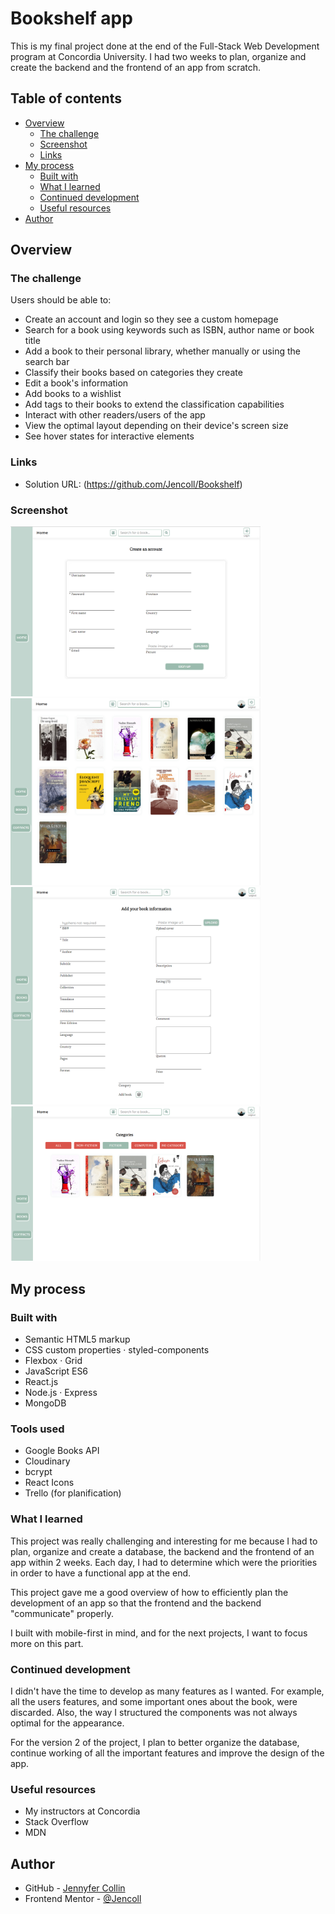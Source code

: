 # Bookshelf app

This is my final project done at the end of the Full-Stack Web Development program at Concordia University. I had two weeks to plan, organize and create the backend and the frontend of an app from scratch.

## Table of contents

- [Overview](#overview)
  - [The challenge](#the-challenge)
  - [Screenshot](#screenshot)
  - [Links](#links)
- [My process](#my-process)
  - [Built with](#built-with)
  - [What I learned](#what-i-learned)
  - [Continued development](#continued-development)
  - [Useful resources](#useful-resources)
- [Author](#author)

## Overview

### The challenge

Users should be able to:

- Create an account and login so they see a custom homepage
- Search for a book using keywords such as ISBN, author name or book title
- Add a book to their personal library, whether manually or using the search bar
- Classify their books based on categories they create
- Edit a book's information
- Add books to a wishlist
- Add tags to their books to extend the classification capabilities
- Interact with other readers/users of the app
- View the optimal layout depending on their device's screen size
- See hover states for interactive elements

### Links

- Solution URL: (https://github.com/Jencoll/Bookshelf)


### Screenshot
<img src="./client/src/assets/signup.png" alt="sign up page" style="width: 400px; height: auto">
<img src="./client/src/assets/Books.png" alt="Books page" style="width: 400px; height: auto">
<img src="./client/src/assets/add-book.png" alt="Add a book manually" style="width: 400px; height: auto">
<img src="./client/src/assets/Categories.png" alt="Display by category" style="width: 400px; height: auto">


## My process

### Built with

- Semantic HTML5 markup
- CSS custom properties · styled-components
- Flexbox · Grid
- JavaScript ES6
- React.js
- Node.js · Express
- MongoDB

### Tools used

- Google Books API
- Cloudinary
- bcrypt
- React Icons
- Trello (for planification)

### What I learned

This project was really challenging and interesting for me because I had to plan, organize and create a database, the backend and the frontend of an app within 2 weeks. Each day, I had to determine which were the priorities in order to have a functional app at the end.

This project gave me a good overview of how to efficiently plan the development of an app so that the frontend and the backend "communicate" properly.

I built with mobile-first in mind, and for the next projects, I want to focus more on this part.

### Continued development

I didn't have the time to develop as many features as I wanted. For example, all the users features, and some important ones about the book, were discarded.
Also, the way I structured the components was not always optimal for the appearance. 

For the version 2 of the project, I plan to better organize the database, continue working of all the important features and improve the design of the app.


### Useful resources

- My instructors at Concordia
- Stack Overflow
- MDN

## Author

- GitHub - [Jennyfer Collin](https://github.com/Jencoll)
- Frontend Mentor - [@Jencoll](https://www.frontendmentor.io/profile/Jencoll)
